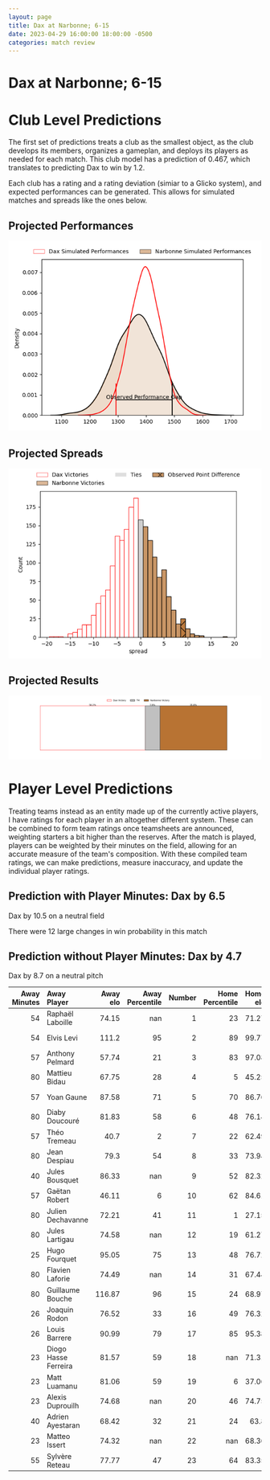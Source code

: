 ```yaml
---  
layout: page  
title: Dax at Narbonne; 6-15  
date: 2023-04-29 16:00:00 18:00:00 -0500  
categories: match review  
---
```

# Dax at Narbonne; 6-15

# Club Level Predictions


The first set of predictions treats a club as the smallest object, as the club develops its members, organizes a gameplan, and deploys its players as needed for each match. This club model has a prediction of 0.467, which translates to predicting Dax to win by 1.2.

Each club has a rating and a rating deviation (simiar to a Glicko system), and expected performances can be generated. This allows for simulated matches and spreads like the ones below.
## Projected Performances


![Projected Performances](plots/performances_2023-04-29-Narbonne-Dax.png)
## Projected Spreads


![Projected Spreads](plots/spreads_2023-04-29-Narbonne-Dax.png)
## Projected Results


![Projected Results](plots/resultbar_2023-04-29-Narbonne-Dax.png)
# Player Level Predictions


Treating teams instead as an entity made up of the currently active players, I have ratings for each player in an altogether different system. These can be combined to form team ratings once teamsheets are announced, weighting starters a bit higher than the reserves. After the match is played, players can be weighted by their minutes on the field, allowing for an accurate measure of the team's composition. With these compiled team ratings, we can make predictions, measure inaccuracy, and update the individual player ratings.
## Prediction with Player Minutes: Dax by 6.5


Dax by 10.5 on a neutral field

There were 12 large changes in win probability in this match
## Prediction without Player Minutes: Dax by 4.7


Dax by 8.7 on a neutral pitch



|   Away Minutes | Away Player          |   Away elo |   Away Percentile |   Number |   Home Percentile |   Home elo | Home Player           |   Home Minutes |
|---------------:|:---------------------|-----------:|------------------:|---------:|------------------:|-----------:|:----------------------|---------------:|
|             54 | Raphaël Laboille     |      74.15 |               nan |        1 |                23 |      71.27 | Geoffrey Moise        |             49 |
|             54 | Elvis Levi           |     111.2  |                95 |        2 |                89 |      99.77 | Jordan Rochier        |             67 |
|             57 | Anthony Pelmard      |      57.74 |                21 |        3 |                83 |      97.08 | Théo Castinel         |             49 |
|             80 | Mattieu Bidau        |      67.75 |                28 |        4 |                 5 |      45.25 | Valentin Sese         |             80 |
|             57 | Yoan Gaune           |      87.58 |                71 |        5 |                70 |      86.76 | Mauro Rebussone       |             49 |
|             80 | Diaby Doucouré       |      81.83 |                58 |        6 |                48 |      76.14 | Arthur Christienne    |             80 |
|             57 | Théo Tremeau         |      40.7  |                 2 |        7 |                22 |      62.49 | Guillem Montagne      |             80 |
|             80 | Jean Despiau         |      79.3  |                54 |        8 |                33 |      73.94 | Flavien Nouhaillaguet |             60 |
|             40 | Jules Bousquet       |      86.33 |               nan |        9 |                52 |      82.32 | Christopher Kaiser    |             52 |
|             57 | Gaëtan Robert        |      46.11 |                 6 |       10 |                62 |      84.61 | Paul Auradou          |             80 |
|             80 | Julien Dechavanne    |      72.21 |                41 |       11 |                 1 |      27.15 | Save Totovosau        |             80 |
|             80 | Jules Lartigau       |      74.58 |               nan |       12 |                19 |      61.27 | Théo Mias             |             54 |
|             25 | Hugo Fourquet        |      95.05 |                75 |       13 |                48 |      76.72 | Pierre Nueno          |             80 |
|             80 | Flavien Laforie      |      74.49 |               nan |       14 |                31 |      67.44 | Étienne Ducom         |             40 |
|             80 | Guillaume Bouche     |     116.87 |                96 |       15 |                24 |      68.97 | James Kane            |             80 |
|             26 | Joaquin Rodon        |      76.52 |                33 |       16 |                49 |      76.32 | Sylvain Abadie        |             31 |
|             26 | Louis Barrere        |      90.99 |                79 |       17 |                85 |      95.38 | Christophe David      |             13 |
|             23 | Diogo Hasse Ferreira |      81.57 |                59 |       18 |               nan |      71.31 | Avto Gogiashvili      |             31 |
|             23 | Matt Luamanu         |      81.06 |                59 |       19 |                 6 |      37.06 | Manuel Plaza          |             31 |
|             23 | Alexis Duprouilh     |      74.68 |               nan |       20 |                46 |      74.75 | Paul Belzons          |             20 |
|             40 | Adrien Ayestaran     |      68.42 |                32 |       21 |                24 |      63.8  | Pierrick Nova         |             28 |
|             23 | Matteo Issert        |      74.32 |               nan |       22 |               nan |      68.36 | Lucas Lebraud         |             26 |
|             55 | Sylvère Reteau       |      77.77 |                47 |       23 |                64 |      83.35 | Pierre-Hugo Ducom     |             40 |

